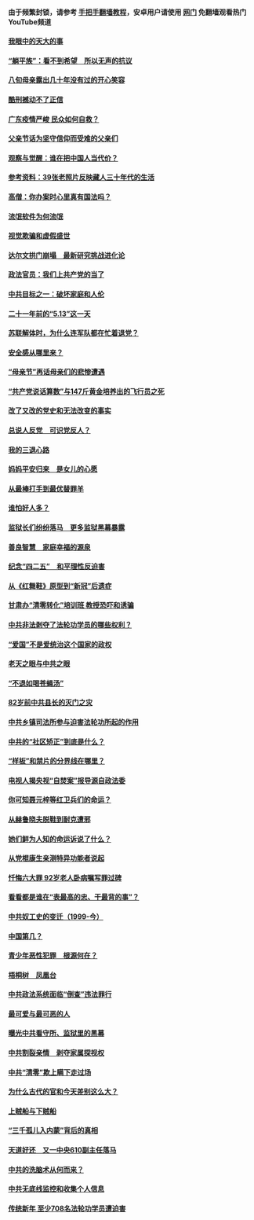 #### 由于频繁封锁，请参考 [手把手翻墙教程](https://github.com/gfw-breaker/guides/wiki/)，安卓用户请使用 [网门](https://github.com/gfw-breaker/nogfw/blob/master/dl.md?t=07051300) 免翻墙观看热门YouTube频道 

#### [我眼中的天大的事](../pages/19/427619.md?t=07051300) 

#### [“躺平族”：看不到希望　所以无声的抗议](../pages/19/427464.md?t=07051300) 

#### [八旬母亲露出几十年没有过的开心笑容](../pages/19/427429.md?t=07051300) 

#### [酷刑撼动不了正信](../pages/19/427414.md?t=07051300) 

#### [广东疫情严峻 民众如何自救？](../pages/19/427311.md?t=07051300) 

#### [父亲节话为坚守信仰而受难的父亲们](../pages/19/427033.md?t=07051300) 

#### [观察与觉醒：谁在把中国人当代价？](../pages/19/426987.md?t=07051300) 

#### [参考资料：39张老照片反映藏人三十年代的生活](../pages/19/426471.md?t=07051300) 

#### [高僧：你办案时心里真有国法吗？](../pages/19/426530.md?t=07051300) 

#### [流氓软件为何流氓](../pages/19/426531.md?t=07051300) 

#### [视觉欺骗和虚假盛世](../pages/19/426443.md?t=07051300) 

#### [达尔文拱门崩塌　最新研究挑战进化论](../pages/19/426009.md?t=07051300) 

#### [政法官员：我们上共产党的当了](../pages/19/425351.md?t=07051300) 

#### [中共目标之一：破坏家庭和人伦](../pages/19/424454.md?t=07051300) 

#### [二十一年前的“5.13”这一天](../pages/19/424814.md?t=07051300) 

#### [苏联解体时，为什么连军队都在忙着退党？](../pages/19/424335.md?t=07051300) 

#### [安全感从哪里来？](../pages/19/424336.md?t=07051300) 

#### [“母亲节”再话母亲们的悲惨遭遇](../pages/19/424234.md?t=07051300) 

#### [“共产党说话算数”与147斤黄金培养出的飞行员之死](../pages/19/424115.md?t=07051300) 

#### [改了又改的党史和无法改变的事实](../pages/19/424037.md?t=07051300) 

#### [总说人反党　可识党反人？](../pages/19/423820.md?t=07051300) 

#### [我的三退心路](../pages/19/423876.md?t=07051300) 

#### [妈妈平安归来　是女儿的心愿](../pages/19/423947.md?t=07051300) 

#### [从最棒打手到最优替罪羊](../pages/19/423819.md?t=07051300) 

#### [谁怕好人多？](../pages/19/423774.md?t=07051300) 

#### [监狱长们纷纷落马　更多监狱黑幕暴露](../pages/19/423787.md?t=07051300) 

#### [善良智慧　家庭幸福的源泉](../pages/19/423632.md?t=07051300) 

#### [纪念“四二五”　和平理性反迫害](../pages/19/423660.md?t=07051300) 

#### [从《红舞鞋》原型到“新冠”后遗症](../pages/19/423509.md?t=07051300) 

#### [甘肃办“清零转化”培训班 教授恐吓和诱骗](../pages/19/423498.md?t=07051300) 

#### [中共非法剥夺了法轮功学员的哪些权利？](../pages/19/423392.md?t=07051300) 

#### [“爱国”不是爱统治这个国家的政权](../pages/19/423029.md?t=07051300) 

#### [老天之眼与中共之眼](../pages/19/423378.md?t=07051300) 

#### [“不退如喝苍蝇汤”](../pages/19/423287.md?t=07051300) 

#### [82岁前中共县长的灭门之灾](../pages/19/423055.md?t=07051300) 

#### [中共乡镇司法所参与迫害法轮功所起的作用](../pages/19/423064.md?t=07051300) 

#### [中共的“社区矫正”到底是什么？](../pages/19/422870.md?t=07051300) 

#### [“样板”和禁片的分界线在哪里？](../pages/19/422704.md?t=07051300) 

#### [电视人揭央视“自焚案”报导源自政法委](../pages/19/422770.md?t=07051300) 

#### [你可知聂元梓等红卫兵们的命运？](../pages/19/422848.md?t=07051300) 

#### [从赫鲁晓夫脱鞋到耐克遭邪](../pages/19/422826.md?t=07051300) 

#### [她们鲜为人知的命运诉说了什么？](../pages/19/422754.md?t=07051300) 

#### [从党棍康生亲测特异功能者说起](../pages/19/422657.md?t=07051300) 

#### [忏悔六大罪 92岁老人卧病嘱写罪过碑](../pages/19/422750.md?t=07051300) 

#### [看看都是谁在“表最高的忠、干最背的事”？](../pages/19/422703.md?t=07051300) 

#### [中共奴工史的变迁（1999-今）](../pages/19/422656.md?t=07051300) 

#### [中国第几？](../pages/19/422496.md?t=07051300) 

#### [青少年恶性犯罪　根源何在？](../pages/19/422449.md?t=07051300) 

#### [梧桐树　凤凰台](../pages/19/422442.md?t=07051300) 

#### [中共政法系统面临“倒查”违法罪行](../pages/19/422497.md?t=07051300) 

#### [最可爱与最可恶的人](../pages/19/422448.md?t=07051300) 

#### [曝光中共看守所、监狱里的黑幕](../pages/19/422390.md?t=07051300) 

#### [中共割裂亲情　剥夺家属探视权](../pages/19/422364.md?t=07051300) 

#### [中共“清零”欺上瞒下走过场](../pages/19/422306.md?t=07051300) 

#### [为什么古代的官和今天差别这么大？](../pages/19/422228.md?t=07051300) 

#### [上贼船与下贼船](../pages/19/422276.md?t=07051300) 

#### [“三千孤儿入内蒙”背后的真相](../pages/19/422229.md?t=07051300) 

#### [天道好还　又一中央610副主任落马](../pages/19/422155.md?t=07051300) 

#### [中共的洗脑术从何而来？](../pages/19/422154.md?t=07051300) 

#### [中共无底线监控和收集个人信息](../pages/19/422039.md?t=07051300) 

#### [传统新年 至少708名法轮功学员遭迫害](../pages/19/421946.md?t=07051300) 

